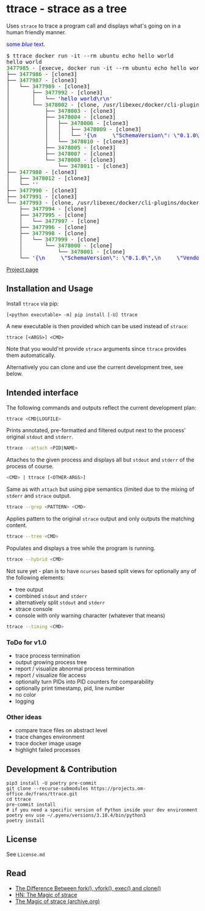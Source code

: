 # ttrace - strace as a tree

Uses `strace` to trace a program call and displays what's going on in a human
friendly manner.

<span style="color:blue">some *blue* text</span>.

<pre>
$ ttrace docker run -it --rm ubuntu echo hello world
hello world
<span style="color:green;">3477985</span> - [execve, docker run -it --rm ubuntu echo hello world]
├── <span style="color:green;">3477986</span> - [clone3]
├── <span style="color:green;">3477987</span> - [clone3]
│   └── <span style="color:green;">3477989</span> - [clone3]
│       ├── <span style="color:green;">3477992</span> - [clone3]
│       │   └── <span style="color:blue;">'hello world\r\n'</span>
│       └── <span style="color:green;">3478002</span> - [clone, /usr/libexec/docker/cli-plugins/docker-compose docker-cli-plugin-metad]
│           ├── <span style="color:green;">3478003</span> - [clone3]
│           ├── <span style="color:green;">3478004</span> - [clone3]
│           │   ├── <span style="color:green;">3478006</span> - [clone3]
│           │   │   ├── <span style="color:green;">3478009</span> - [clone3]
│           │   │   └── <span style="color:blue;">'{\n     \&quot;SchemaVersion\&quot;: \&quot;0.1.0\&quot;,\n     \&quot;Vendor\&quot;: \&quot;Docker Inc.\&quot;,\n     \&quot;Version\&quot;: \&quot;v2.17.2\&quot;,\n     \&quot;ShortDescription\&quot;: \&quot;Docker Compose\&quot;\n}\n'</span>
│           │   └── <span style="color:green;">3478010</span> - [clone3]
│           ├── <span style="color:green;">3478005</span> - [clone3]
│           ├── <span style="color:green;">3478007</span> - [clone3]
│           └── <span style="color:green;">3478008</span> - [clone3]
│               └── <span style="color:green;">3478011</span> - [clone3]
├── <span style="color:green;">3477988</span> - [clone3]
│   ├── <span style="color:green;">3478012</span> - [clone3]
│   └── <span style="color:blue;">''</span>
├── <span style="color:green;">3477990</span> - [clone3]
├── <span style="color:green;">3477991</span> - [clone3]
└── <span style="color:green;">3477993</span> - [clone, /usr/libexec/docker/cli-plugins/docker-buildx docker-cli-plugin-metada]
    ├── <span style="color:green;">3477994</span> - [clone]
    ├── <span style="color:green;">3477995</span> - [clone]
    │   └── <span style="color:green;">3477997</span> - [clone]
    ├── <span style="color:green;">3477996</span> - [clone]
    ├── <span style="color:green;">3477998</span> - [clone]
    │   └── <span style="color:green;">3477999</span> - [clone]
    │       └── <span style="color:green;">3478000</span> - [clone]
    │           └── <span style="color:green;">3478001</span> - [clone]
    └── <span style="color:blue;">'{\n     \&quot;SchemaVersion\&quot;: \&quot;0.1.0\&quot;,\n     \&quot;Vendor\&quot;: \&quot;Docker Inc.\&quot;,\n     \&quot;Version\&quot;: \&quot;v0.10.4\&quot;,\n     \&quot;ShortDescription\&quot;: \&quot;Docker Buildx\&quot;\n}\n'</span>
</pre>


[Project page](https://projects.om-office.de/frans/ttrace)


## Installation and Usage

Install `ttrace` via pip:
```
[<python executable> -m] pip install [-U] ttrace
```

A new executable is then provided which can be used instead of `strace`:
```
ttrace [<ARGS>] <CMD>
```
Note that you would'nt provide `strace` arguments since `ttrace` provides them
automatically.

Alternatively you can clone and use the current development tree, see below.


## Intended interface

The following commands and outputs reflect the current development plan:

```sh
ttrace <CMD|LOGFILE>
```
Prints annotated, pre-formatted and filtered output next to the process' original
`stdout` and `stderr`.

```sh
ttrace --attach <PID|NAME>
```
Attaches to the given process and displays all but `stdout` and `stderr` of the
process of course.

```sh
<CMD> | ttrace [<OTHER-ARGS>]
```
Same as with `attach` but using pipe semantics (limited due to the mixing of
`stderr` and `strace` output.


```sh
ttrace --grep <PATTERN> <CMD>
```
Applies pattern to the original `strace` output and only outputs the matching
content.

```sh
ttrace --tree <CMD>
```
Populates and displays a tree while the program is running.

```sh
ttrace --hybrid <CMD>
```
Not sure yet - plan is to have `ncurses` based split views for optionally any
of the following elements:

* tree output
* combined `stdout` and `stderr`
* alternatively split `stdout` and `stderr`
* strace console
* console with only warning character (whatever that means)

```sh
ttrace --timing <CMD>
```

### ToDo for v1.0

* trace process termination
* output growing process tree
* report / visualize abnormal process termination
* report / visualize file access
* optionally turn PIDs into PID counters for comparability
* optionally print timestamp, pid, line number
* no color
* logging


### Other ideas

* compare trace files on abstract level
* trace changes environment
* trace docker image usage
* highlight failed processes


## Development & Contribution

```
pip3 install -U poetry pre-commit
git clone --recurse-submodules https://projects.om-office.de/frans/ttrace.git
cd ttrace
pre-commit install
# if you need a specific version of Python inside your dev environment
poetry env use ~/.pyenv/versions/3.10.4/bin/python3
poetry install
```


## License

See `License.md`


## Read

* [The Difference Between fork(), vfork(), exec() and clone()](https://www.baeldung.com/linux/fork-vfork-exec-clone)
* [HN: The Magic of strace](https://news.ycombinator.com/item?id=7155799)
* [The Magic of strace (archive.org)](https://web.archive.org/web/20160116001752/http://chadfowler.com/blog/2014/01/26/the-magic-of-strace/)

